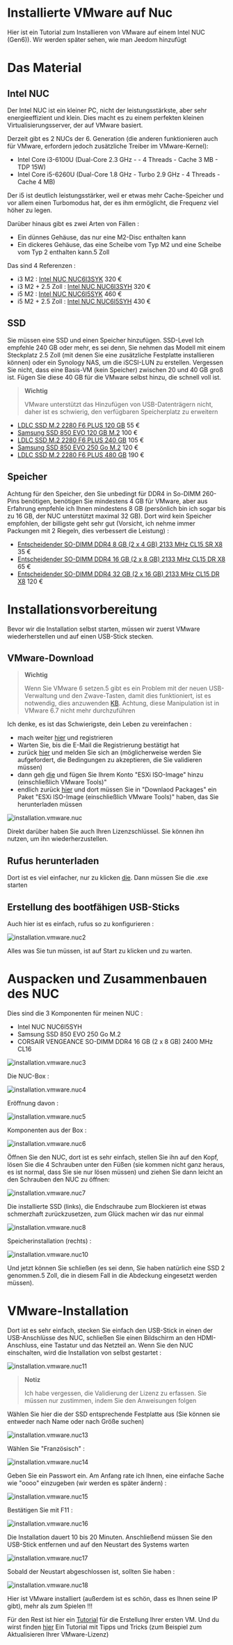 # Installierte VMware auf Nuc

Hier ist ein Tutorial zum Installieren von VMware auf einem Intel NUC (Gen6)). Wir werden später sehen, wie man Jeedom hinzufügt

# Das Material 

## Intel NUC

Der Intel NUC ist ein kleiner PC, nicht der leistungsstärkste, aber sehr energieeffizient und klein. Dies macht es zu einem perfekten kleinen Virtualisierungsserver, der auf VMware basiert.

Derzeit gibt es 2 NUCs der 6. Generation (die anderen funktionieren auch für VMware, erfordern jedoch zusätzliche Treiber im VMware-Kernel):

-   Intel Core i3-6100U (Dual-Core 2.3 GHz - - 4 Threads - Cache 3 MB - TDP 15W)
-   Intel Core i5-6260U (Dual-Core 1.8 GHz - Turbo 2.9 GHz - 4 Threads - Cache 4 MB)

Der i5 ist deutlich leistungsstärker, weil er etwas mehr Cache-Speicher und vor allem einen Turbomodus hat, der es ihm ermöglicht, die Frequenz viel höher zu legen.

Darüber hinaus gibt es zwei Arten von Fällen :

-   Ein dünnes Gehäuse, das nur eine M2-Disc enthalten kann
-   Ein dickeres Gehäuse, das eine Scheibe vom Typ M2 und eine Scheibe vom Typ 2 enthalten kann.5 Zoll

Das sind 4 Referenzen :

-   i3 M2 : [Intel NUC NUC6I3SYK](http://www.ldlc.com/fiche/PB00203086.html) 320 €
-   i3 M2 + 2.5 Zoll : [Intel NUC NUC6I3SYH](http://www.ldlc.com/fiche/PB00203148.html) 320 €
-   i5 M2 : [Intel NUC NUC6I5SYK](http://www.ldlc.com/fiche/PB00203084.html) 460 €
-   i5 M2 + 2.5 Zoll : [Intel NUC NUC6I5SYH](http://www.ldlc.com/fiche/PB00202760.html) 430 €

## SSD

Sie müssen eine SSD und einen Speicher hinzufügen. SSD-Level Ich empfehle 240 GB oder mehr, es sei denn, Sie nehmen das Modell mit einem Steckplatz 2.5 Zoll (mit denen Sie eine zusätzliche Festplatte installieren können) oder ein Synology NAS, um die iSCSI-LUN zu erstellen. Vergessen Sie nicht, dass eine Basis-VM (kein Speicher) zwischen 20 und 40 GB groß ist. Fügen Sie diese 40 GB für die VMware selbst hinzu, die schnell voll ist.

> **Wichtig**
>
> VMware unterstützt das Hinzufügen von USB-Datenträgern nicht, daher ist es schwierig, den verfügbaren Speicherplatz zu erweitern

-   [LDLC SSD M.2 2280 F6 PLUS 120 GB](http://www.ldlc.com/fiche/PB00203635.html) 55 €
-   [Samsung SSD 850 EVO 120 GB M.2](http://www.ldlc.com/fiche/PB00185923.html) 100 €
-   [LDLC SSD M.2 2280 F6 PLUS 240 GB](http://www.ldlc.com/fiche/PB00203636.html) 105 €
-   [Samsung SSD 850 EVO 250 Go M.2](http://www.ldlc.com/fiche/PB00185924.html) 120 €
-   [LDLC SSD M.2 2280 F6 PLUS 480 GB](http://www.ldlc.com/fiche/PB00207301.html) 190 €

## Speicher

Achtung für den Speicher, den Sie unbedingt für DDR4 in So-DIMM 260-Pins benötigen, benötigen Sie mindestens 4 GB für VMware, aber aus Erfahrung empfehle ich Ihnen mindestens 8 GB (persönlich bin ich sogar bis zu 16 GB, der NUC unterstützt maximal 32 GB). Dort wird kein Speicher empfohlen, der billigste geht sehr gut (Vorsicht, ich nehme immer Packungen mit 2 Riegeln, dies verbessert die Leistung) :

-   [Entscheidender SO-DIMM DDR4 8 GB (2 x 4 GB) 2133 MHz CL15 SR X8](http://www.ldlc.com/fiche/PB00204134.html) 35 €
-   [Entscheidender SO-DIMM DDR4 16 GB (2 x 8 GB) 2133 MHz CL15 DR X8](http://www.ldlc.com/fiche/PB00204135.html) 65 €
-   [Entscheidender SO-DIMM DDR4 32 GB (2 x 16 GB) 2133 MHz CL15 DR X8](http://www.ldlc.com/fiche/PB00204136.html) 120 €

# Installationsvorbereitung

Bevor wir die Installation selbst starten, müssen wir zuerst VMware wiederherstellen und auf einen USB-Stick stecken.

## VMware-Download

> **Wichtig**
>
> Wenn Sie VMware 6 setzen.5 gibt es ein Problem mit der neuen USB-Verwaltung und den Zwave-Tasten, damit dies funktioniert, ist es notwendig, dies anzuwenden [KB](https://kb.vmware.com/selfservice/microsites/search.do?language=en_US&cmd=displayKC&externalId=2147650). Achtung, diese Manipulation ist in VMware 6.7 nicht mehr durchzuführen

Ich denke, es ist das Schwierigste, dein Leben zu vereinfachen :

-   mach weiter [hier](https://my.vmware.com/en/web/vmware/evalcenter?p=free-esxi6) und registrieren
-   Warten Sie, bis die E-Mail die Registrierung bestätigt hat
-   zurück [hier](https://my.vmware.com/en/web/vmware/evalcenter?p=free-esxi6) und melden Sie sich an (möglicherweise werden Sie aufgefordert, die Bedingungen zu akzeptieren, die Sie validieren müssen)
-   dann geh [die](https://my.vmware.com/fr/web/vmware/details?productId=491&downloadGroup=ESXI60U2) und fügen Sie Ihrem Konto "ESXi ISO-Image" hinzu (einschließlich VMware Tools)"
-   endlich zurück [hier](https://my.vmware.com/en/web/vmware/evalcenter?p=free-esxi6) und dort müssen Sie in "Downlaod Packages" ein Paket "ESXi ISO-Image (einschließlich VMware Tools)" haben, das Sie herunterladen müssen

![installation.vmware.nuc](images/installation.vmware.nuc.PNG)

Direkt darüber haben Sie auch Ihren Lizenzschlüssel. Sie können ihn nutzen, um ihn wiederherzustellen.

## Rufus herunterladen

Dort ist es viel einfacher, nur zu klicken [die](http://rufus.akeo.ie/downloads/rufus-2.9.exe). Dann müssen Sie die .exe starten

## Erstellung des bootfähigen USB-Sticks

Auch hier ist es einfach, rufus so zu konfigurieren :

![installation.vmware.nuc2](images/installation.vmware.nuc2.PNG)

Alles was Sie tun müssen, ist auf Start zu klicken und zu warten.

# Auspacken und Zusammenbauen des NUC

Dies sind die 3 Komponenten für meinen NUC :

-   Intel NUC NUC6I5SYH
-   Samsung SSD 850 EVO 250 Go M.2
-   CORSAIR VENGEANCE SO-DIMM DDR4 16 GB (2 x 8 GB) 2400 MHz CL16

![installation.vmware.nuc3](images/installation.vmware.nuc3.jpg)

Die NUC-Box :

![installation.vmware.nuc4](images/installation.vmware.nuc4.jpg)

Eröffnung davon :

![installation.vmware.nuc5](images/installation.vmware.nuc5.jpg)

Komponenten aus der Box :

![installation.vmware.nuc6](images/installation.vmware.nuc6.jpg)

Öffnen Sie den NUC, dort ist es sehr einfach, stellen Sie ihn auf den Kopf, lösen Sie die 4 Schrauben unter den Füßen (sie kommen nicht ganz heraus, es ist normal, dass Sie sie nur lösen müssen) und ziehen Sie dann leicht an den Schrauben den NUC zu öffnen:

![installation.vmware.nuc7](images/installation.vmware.nuc7.jpg)

Die installierte SSD (links), die Endschraube zum Blockieren ist etwas schmerzhaft zurückzusetzen, zum Glück machen wir das nur einmal

![installation.vmware.nuc8](images/installation.vmware.nuc8.jpg)

Speicherinstallation (rechts) :

![installation.vmware.nuc10](images/installation.vmware.nuc10.jpg)

Und jetzt können Sie schließen (es sei denn, Sie haben natürlich eine SSD 2 genommen.5 Zoll, die in diesem Fall in die Abdeckung eingesetzt werden müssen).

# VMware-Installation

Dort ist es sehr einfach, stecken Sie einfach den USB-Stick in einen der USB-Anschlüsse des NUC, schließen Sie einen Bildschirm an den HDMI-Anschluss, eine Tastatur und das Netzteil an. Wenn Sie den NUC einschalten, wird die Installation von selbst gestartet :

![installation.vmware.nuc11](images/installation.vmware.nuc11.jpg)

> **Notiz**
>
> Ich habe vergessen, die Validierung der Lizenz zu erfassen. Sie müssen nur zustimmen, indem Sie den Anweisungen folgen

Wählen Sie hier die der SSD entsprechende Festplatte aus (Sie können sie entweder nach Name oder nach Größe suchen)

![installation.vmware.nuc13](images/installation.vmware.nuc13.jpg)

Wählen Sie "Französisch" :

![installation.vmware.nuc14](images/installation.vmware.nuc14.jpg)

Geben Sie ein Passwort ein. Am Anfang rate ich Ihnen, eine einfache Sache wie "oooo" einzugeben (wir werden es später ändern) :

![installation.vmware.nuc15](images/installation.vmware.nuc15.jpg)

Bestätigen Sie mit F11 :

![installation.vmware.nuc16](images/installation.vmware.nuc16.jpg)

Die Installation dauert 10 bis 20 Minuten. Anschließend müssen Sie den USB-Stick entfernen und auf den Neustart des Systems warten

![installation.vmware.nuc17](images/installation.vmware.nuc17.jpg)

Sobald der Neustart abgeschlossen ist, sollten Sie haben :

![installation.vmware.nuc18](images/installation.vmware.nuc18.jpg)

Hier ist VMware installiert (außerdem ist es schön, dass es Ihnen seine IP gibt), mehr als zum Spielen !!!

Für den Rest ist hier ein [Tutorial](https://doc.jeedom.com/de_DE/howto/doc-howto-vmware.creer_une_vm.html) für die Erstellung Ihrer ersten VM. Und du wirst finden [hier](https://doc.jeedom.com/de_DE/howto/doc-howto-vmware.trucs_et_astuces.html) Ein Tutorial mit Tipps und Tricks (zum Beispiel zum Aktualisieren Ihrer VMware-Lizenz)
